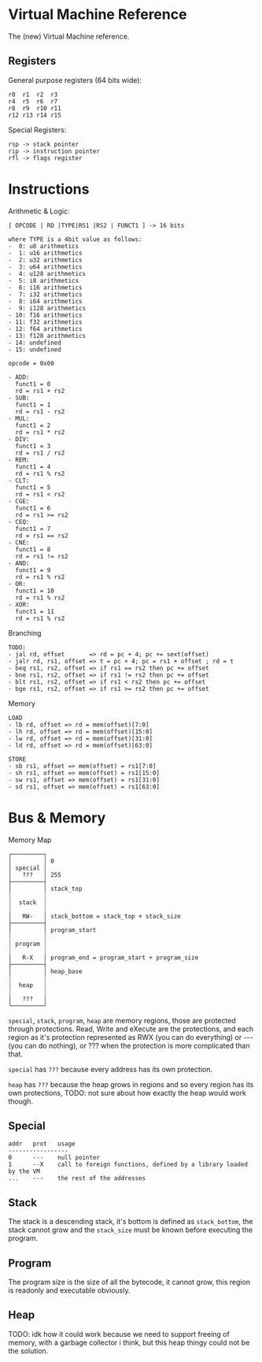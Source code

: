 # Virtual Machine Reference

The (new) Virtual Machine reference.

## Registers

General purpose registers (64 bits wide):
```
r0  r1  r2  r3
r4  r5  r6  r7
r8  r9  r10 r11
r12 r13 r14 r15
```

Special Registers:
```
rsp -> stack pointer
rip -> instruction pointer
rfl -> flags register
```

# Instructions

Arithmetic & Logic:
```
[ OPCODE | RD |TYPE|RS1 |RS2 | FUNCT1 ] -> 16 bits

where TYPE is a 4bit value as follows:
-  0: u8 arithmetics
-  1: u16 arithmetics
-  2: u32 arithmetics
-  3: u64 arithmetics
-  4: u128 arithmetics
-  5: i8 arithmetics
-  6: i16 arithmetics
-  7: i32 arithmetics
-  8: i64 arithmetics
-  9: i128 arithmetics
- 10: f16 arithmetics
- 11: f32 arithmetics
- 12: f64 arithmetics
- 13: f128 arithmetics
- 14: undefined
- 15: undefined

opcode = 0x00

- ADD:
  funct1 = 0
  rd = rs1 + rs2
- SUB:
  funct1 = 1
  rd = rs1 - rs2
- MUL:
  funct1 = 2
  rd = rs1 * rs2
- DIV:
  funct1 = 3
  rd = rs1 / rs2
- REM:
  funct1 = 4
  rd = rs1 % rs2
- CLT:
  funct1 = 5
  rd = rs1 < rs2
- CGE:
  funct1 = 6
  rd = rs1 >= rs2
- CEQ:
  funct1 = 7
  rd = rs1 == rs2
- CNE:
  funct1 = 8
  rd = rs1 != rs2
- AND:
  funct1 = 9
  rd = rs1 % rs2
- OR:
  funct1 = 10
  rd = rs1 % rs2
- XOR:
  funct1 = 11
  rd = rs1 % rs2
```

Branching
```
TODO:
- jal rd, offset       => rd = pc + 4; pc += sext(offset)
- jalr rd, rs1, offset => t = pc + 4; pc = rs1 + offset ; rd = t
- beq rs1, rs2, offset => if rs1 == rs2 then pc += offset
- bne rs1, rs2, offset => if rs1 != rs2 then pc += offset
- blt rs1, rs2, offset => if rs1 < rs2 then pc += offset
- bge rs1, rs2, offset => if rs1 >= rs2 then pc += offset
```

Memory
```
LOAD
- lb rd, offset => rd = mem(offset)[7:0]
- lh rd, offset => rd = mem(offset)[15:0]
- lw rd, offset => rd = mem(offset)[31:0]
- ld rd, offset => rd = mem(offset)[63:0]

STORE
- sb rs1, offset => mem(offset) = rs1[7:0]
- sh rs1, offset => mem(offset) = rs1[15:0]
- sw rs1, offset => mem(offset) = rs1[31:0]
- sd rs1, offset => mem(offset) = rs1[63:0]
```

# Bus & Memory

Memory Map
```
┌─────────┐
│         │ 0
│ special │
│   ???   │ 255
├─────────┤
│         │ stack_top
┊         ┊
┊  stack  ┊
┊         ┊
│   RW-   │ stack_bottom = stack_top + stack_size
├─────────┤
│         │ program_start
┊         ┊
┊ program ┊
┊         ┊
│   R-X   │ program_end = program_start + program_size
├─────────┤
│         │ heap_base
┊         ┊
┊  heap   ┊
┊         ┊
│   ???   │
└─────────┘
```

`special`, `stack`, `program`, `heap` are memory regions, those are protected
through protections. Read, Write and eXecute are the protections, and each
region as it's protection represented as RWX (you can do everything) or ---
(you can do nothing), or ??? when the protection is more complicated than that.

`special` has `???` because every address has its own protection.

`heap` has `???` because the heap grows in regions and so every region has its
own protections, TODO: not sure about how exactly the heap would work though.

## Special

```
addr   prot   usage
-----------------
0      ---    null pointer
1      --X    call to foreign functions, defined by a library loaded by the VM
...    ---    the rest of the addresses
```

## Stack

The stack is a descending stack, it's bottom is defined as `stack_bottom`, the
stack cannot grow and the `stack_size` must be known before executing the
program.

## Program

The program size is the size of all the bytecode, it cannot grow, this region
is readonly and executable obviously.

## Heap

TODO: idk how it could work because we need to support freeing of memory, with
a garbage collector i think, but this heap thingy could not be the solution.

